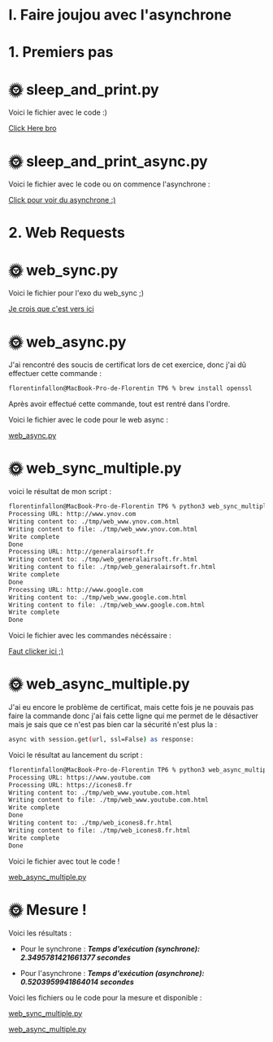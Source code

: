 # I. Faire joujou avec l'asynchrone
# 1. Premiers pas
# 🌞 sleep_and_print.py

Voici le fichier avec le code :)

[Click Here bro](sleep_and_print.py)

# 🌞 sleep_and_print_async.py

Voici le fichier avec le code ou on commence l'asynchrone :

[Click pour voir du asynchrone :)](sleep_and_print_async.py)

# 2. Web Requests
# 🌞 web_sync.py

Voici le fichier pour l'exo du web_sync ;)

[Je crois que c'est vers ici](web_sync.py)

# 🌞 web_async.py

J'ai rencontré des soucis de certificat lors de cet exercice, donc j'ai dû effectuer cette commande :

```bash
florentinfallon@MacBook-Pro-de-Florentin TP6 % brew install openssl
```

Après avoir effectué cette commande, tout est rentré dans l'ordre.

Voici le fichier avec le code pour le web async :

[ web_async.py]( web_async.py)

# 🌞 web_sync_multiple.py

voici le résultat de mon script :

```bash
florentinfallon@MacBook-Pro-de-Florentin TP6 % python3 web_sync_multiple.py url.txt
Processing URL: http://www.ynov.com
Writing content to: ./tmp/web_www.ynov.com.html
Writing content to file: ./tmp/web_www.ynov.com.html
Write complete
Done
Processing URL: http://generalairsoft.fr
Writing content to: ./tmp/web_generalairsoft.fr.html
Writing content to file: ./tmp/web_generalairsoft.fr.html
Write complete
Done
Processing URL: http://www.google.com
Writing content to: ./tmp/web_www.google.com.html
Writing content to file: ./tmp/web_www.google.com.html
Write complete
Done
```

Voici le fichier avec les commandes nécéssaire :

[Faut clicker ici ;)](web_sync_multiple.py)

# 🌞 web_async_multiple.py

J'ai eu encore le problème de certificat, mais cette fois je ne pouvais pas faire la commande donc j'ai fais cette ligne qui me permet de le désactiver mais je sais que ce n'est pas bien car la sécurité n'est plus la :

```bash
async with session.get(url, ssl=False) as response:
```

Voici le résultat au lancement du script :

```bash
florentinfallon@MacBook-Pro-de-Florentin TP6 % python3 web_async_multiple.py ici.txt
Processing URL: https://www.youtube.com
Processing URL: https://icones8.fr
Writing content to: ./tmp/web_www.youtube.com.html
Writing content to file: ./tmp/web_www.youtube.com.html
Write complete
Done
Writing content to: ./tmp/web_icones8.fr.html
Writing content to file: ./tmp/web_icones8.fr.html
Write complete
Done
```

Voici le fichier avec tout le code !

[web_async_multiple.py](web_async_multiple.py)

# 🌞 Mesure !

Voici les résultats :

* Pour le synchrone : ***Temps d'exécution (synchrone): 2.3495781421661377 secondes***

* Pour l'asynchrone : ***Temps d'exécution (asynchrone): 0.5203959941864014 secondes***


Voici les fichiers ou le code pour la mesure et disponible :

[web_sync_multiple.py](web_sync_multiple.py)

[web_async_multiple.py](web_async_multiple.py)